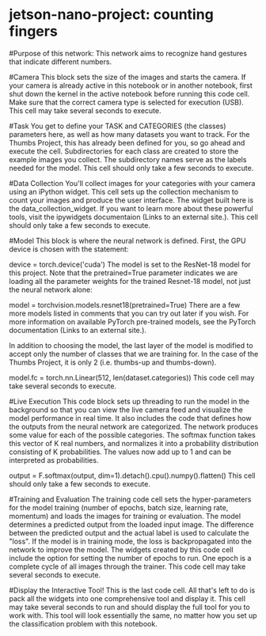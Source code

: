 # jetson-nano-project: counting fingers

#Purpose of this network: This network aims to recognize hand gestures that indicate different numbers.

#Camera
This block sets the size of the images and starts the camera. If your camera is already active in this notebook or in another notebook, first shut down the kernel in the active notebook before running this code cell. Make sure that the correct camera type is selected for execution (USB). This cell may take several seconds to execute.


#Task
You get to define your TASK and CATEGORIES (the classes) parameters here, as well as how many datasets you want to track. For the Thumbs Project, this has already been defined for you, so go ahead and execute the cell. Subdirectories for each class are created to store the example images you collect. The subdirectory names serve as the labels needed for the model. This cell should only take a few seconds to execute.


#Data Collection
You'll collect images for your categories with your camera using an iPython widget. This cell sets up the collection mechanism to count your images and produce the user interface. The widget built here is the data_collection_widget. If you want to learn more about these powerful tools, visit the ipywidgets documentaion (Links to an external site.). This cell should only take a few seconds to execute.


#Model
This block is where the neural network is defined. First, the GPU device is chosen with the statement:

device = torch.device('cuda')
The model is set to the ResNet-18 model for this project. Note that the pretrained=True parameter indicates we are loading all the parameter weights for the trained Resnet-18 model, not just the neural network alone:

model = torchvision.models.resnet18(pretrained=True)
There are a few more models listed in comments that you can try out later if you wish. For more information on available PyTorch pre-trained models, see the PyTorch documentation (Links to an external site.).

In addition to choosing the model, the last layer of the model is modified to accept only the number of classes that we are training for. In the case of the Thumbs Project, it is only 2 (i.e. thumbs-up and thumbs-down).

model.fc = torch.nn.Linear(512, len(dataset.categories))
This code cell may take several seconds to execute.


#Live Execution
This code block sets up threading to run the model in the background so that you can view the live camera feed and visualize the model performance in real time. It also includes the code that defines how the outputs from the neural network are categorized. The network produces some value for each of the possible categories. The softmax function takes this vector of K real numbers, and normalizes it into a probability distribution consisting of K probabilities. The values now add up to 1 and can be interpreted as probabilities.

output = F.softmax(output, dim=1).detach().cpu().numpy().flatten()
This cell should only take a few seconds to execute.


#Training and Evaluation
The training code cell sets the hyper-parameters for the model training (number of epochs, batch size, learning rate, momentum) and loads the images for training or evaluation. The model determines a predicted output from the loaded input image. The difference between the predicted output and the actual label is used to calculate the "loss". If the model is in training mode, the loss is backpropagated into the network to improve the model. The widgets created by this code cell include the option for setting the number of epochs to run. One epoch is a complete cycle of all images through the trainer. This code cell may take several seconds to execute.


#Display the Interactive Tool!
This is the last code cell. All that's left to do is pack all the widgets into one comprehensive tool and display it. This cell may take several seconds to run and should display the full tool for you to work with. This tool will look essentially the same, no matter how you set up the classification problem with this notebook.
